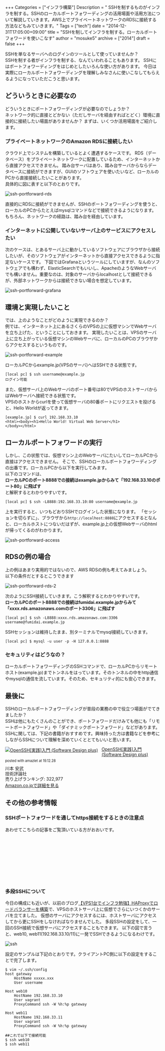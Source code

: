 +++
Categories = ["インフラ構築"]
Description = " SSHを制するものがインフラを制する。SSHのローカルポートフォワーディングの活用場面や活用方法について解説していきます。AWS上でプライベートネットワークのRDSに接続する方法などもみていきます。"
Tags = ["tech"]
date = "2014-12-31T17:05:00+09:00"
title = "SSHを制してインフラを制する。ローカルポートフォワードを使いこなす"
author = "mosuke5"
archive = ["2014"]
draft = false
+++

SSHを単なるサーバへのログインのツールとして使っていませんか？  
SSHを制する者がインフラを制する、なんていわれることもあります。
SSHにはポートフォワーディングをはじめとしたいろんな使い方があります。
今日は実際にローカルポートフォワーディングを理解しみなさんに使いこなしてもらえるようになっていただこうと思います。
<!--more-->

## どういうときに必要なの
どういうときにポートフォワーディングが必要なのでしょうか？  
ネットワーク的に直接とどかない（ただしサーバを経由すればとどく）環境に直接的に接続したい場面がありませんか？
まずは、いくつか活用場面をご紹介します。

### プライベートネットワークのAmazon RDSに接続したい
クラウド上でシステムを構築しているとよく遭遇するケースです。
RDS（データベース）をプライベートネットワークに配置しているため、インターネットから直接アクセスできません。
踏み台サーバはあり、踏み台サーバからならデータベースに接続ができますが、GUIのソフトウェアを使いたいなど、ローカルのPCから直接接続したいことがあります。  
具体的に図に表すと以下のとおりです。

![ssh-portforward-rds](/image/ssh-portforward-rds.png)

直接的にRDSに接続ができませんが、SSHのポートフォワーディングを使うと、ローカルのPCからたとえばmysqlコマンドなどで接続できるようになります。
もちろん、ネットワークの経路は、踏み台を経由しています。

### インターネットに公開していないサーバ上のサービスにアクセスしたい
次のケースは、とあるサーバ上に動かしているソフトウェアにブラウザから接続したいが、そのソフトウェアがインターネットから直接アクセスできるように指定ないケースです。
下図ではGrafanaというツールにしていますが、なんのソフトウェアでも構わず、ElasticSearchでもいいし、ApacheのようなWebサーバでも構いません。重要なのは、対象のサーバからlocalhostとして接続できるが、外部ネットワークからは接続できない場合を想定しています。

![ssh-portforward-grafana](/image/ssh-portforward-grafana.png)

## 環境と実現したいこと
では、上のようなことがどのように実現できるのか？  
例では、インターネット上にあるさくらのVPSの上に仮想マシンでWebサーバを立ち上げた、ということにしておきます。
実現したいことは、VPSのサーバ上に立ち上がっている仮想マシンのWebサーバに、ローカルのPCのブラウザからアクセスするというものです。

![ssh-portforward-example](/image/20141231162958.png)

ローカルPCからexample.jp(VPSのサーバ)へはSSHできる状態です。

```
[local pc] $ ssh username@example.jp 
ログイン可能
```

また、仮想サーバ上のWebサーバのポート番号は80でVPSのホストサーバからはWebサーバへ接続できる状態です。  
VPSのホストからcurlを使って仮想サーバの80番ポートにリクエストを投げると、Hello Worldが返ってきます。

```
[example.jp] $ curl 192.168.33.10
<html><body><h1>Hello World! Virtual Web Server</h1>
</body></html> 
```

## ローカルポートフォワードの実行
しかし、この状態では、仮想マシン上のWebサーバにたいしてローカルPCから直接はアクセスできません。
そこで、SSHのローカルポートフォワーディングの出番です。ローカルPCから以下を実行してみます。  
以下のコマンドは、  
**ローカルPCのポート8888での接続はexample.jpからみて「192.168.33.10のポート80」に飛ばす**  
と解釈するとわかりやすいです。

```
[local pc] $ ssh -L8888:192.168.33.10:80 username@example.jp 
```

上を実行すると、いつもどおりSSHでログインした状態になります。
「セッションを切らずに」、ブラウザから`http://localhost:8888`にアクセスするとなんと、ローカルホストにつないだはずが、example.jp上の仮想Webサーバのhtmlが帰ってくるのがわかります。

![ssh-portforward-access](/image/20141231163932.png)

## RDSの例の場合
上の例はあまり実用的ではないので、AWS RDSの例も考えてみましょう。  
以下の条件だとするとこうできます

![ssh-portforward-rds-2](/image/ssh-portforward-rds-2.png)

次のようにSSH接続していきます。こう解釈するとわかりやすいです。  
**ローカルPCのポート8888での接続はfumidai.example.jpからみて「xxxx.rds.amazonaws.comのポート3306」に飛ばす**  

```
[local pc] $ ssh -L8888:xxxx.rds.amazonaws.com:3306 username@fumidai.example.jp 
```

SSHセッションは維持したまま、別ターミナルでmysql接続していきます。

```
[local pc] $ mysql -u user -p -H 127.0.0.1:8888
```

### セキュリティはどうなの？
ローカルポートフォワーディングのSSHコマンドで、ローカルPCからリモートホスト(example.jp)までトンネルをはっています。そのトンネルの中をhttp通信やmysqlの通信を流しています。そのため、セキュリティ的にも安心できます。

## 最後に
SSHのローカルポートフォワーディングが普段の業務の中で役立つ場面がでてきましたか？  
SSHは他にもたくさんのことができ、ポートフォワードだけみても他にも「リモートポートフォワード」や「ダイナミックポートフォワード」などがあります。SSHに関しては、下記の書籍がおすすめです。興味持った方は書籍などを参考にしながらSSHについて理解を深めていくととてもいいと思います。

<div class="amazlet-box" style="margin-bottom:0px;"><div class="amazlet-image" style="float:left;margin:0px 12px 1px 0px;"><a href="https://amzn.to/37qD3gL" ="amazletlink" target="_blank"><img src="https://images-fe.ssl-images-amazon.com/images/I/51Dsiu40MbL._SL160_.jpg" alt="OpenSSH[実践]入門 (Software Design plus)" style="border: none;" /></a></div><div class="amazlet-info" style="line-height:120%; margin-bottom: 10px"><div class="amazlet-" style="margin-bottom:10px;line-height:120%"><a href="https://amzn.to/37qD3gL" ="amazletlink" target="_blank">OpenSSH[実践]入門 (Software Design plus)</a><div class="amazlet-powered-date" style="font-size:80%;margin-top:5px;line-height:120%">posted with amazlet at 19.12.28</div></div><div class="amazlet-detail">川本 安武 <br />技術評論社 <br />売り上げランキング: 322,977<br /></div><div class="amazlet-sub-info" style="float: left;"><div class="amazlet-link" style="margin-top: 5px"><a href="https://amzn.to/37qD3gL" ="amazletlink" target="_blank">Amazon.co.jpで詳細を見る</a></div></div></div><div class="amazlet-footer" style="clear: left"></div></div>

## その他の参考情報
### SSHポートフォワードを通してhttps接続をするときの注意点
あわせてこちらの記事をご覧頂いている方がおおいです。
<div class="iframely-embed"><div class="iframely-responsive" style="height: 140px; padding-bottom: 0;"><a href="https://blog.mosuke.tech/entry/2015/02/11/172123/" data-iframely-url="//cdn.iframe.ly/YDZDJk2"></a></div></div><script async src="//cdn.iframe.ly/embed.js" charset="utf-8"></script>

### 多段SSHについて
今日の構成にも近いが、以前のブログ[【VPS1台でインフラ勉強】HAProxyでロードバランサーを構築](https://blog.mosuke.tech/entry/2014/11/09/171436/)で、VPSのホストサーバ上に仮想でさらにいつくかのサーバを立てました。
仮想のサーバにアクセスするには、ホストサーバにアクセスしてから更にSSHをしなければなりませんでした。
多段SSHの設定をして、一回のSSH接続で仮想サーバにアクセスすることもできます。
以下の図で言うと、web10, web11(192.168.33.10/11)に一発でSSHできるようになるわけです。

![ssh](/image/20141109170337.png)

設定のサンプルは下記のとおりです。クライアントPC側に以下の設定をすることで完了します。

```
$ vim ~/.ssh/config
host gateway
    HostName xxxxx.xxx
    User username

Host web10
    HostName 192.168.33.10
    User vagrant
    ProxyCommand ssh -W %h:%p gateway

Host web11
    HostName 192.168.33.11
    User vagrant
    ProxyCommand ssh -W %h:%p gateway

##これで以下で接続可能
$ ssh web10
$ ssh web11 
```